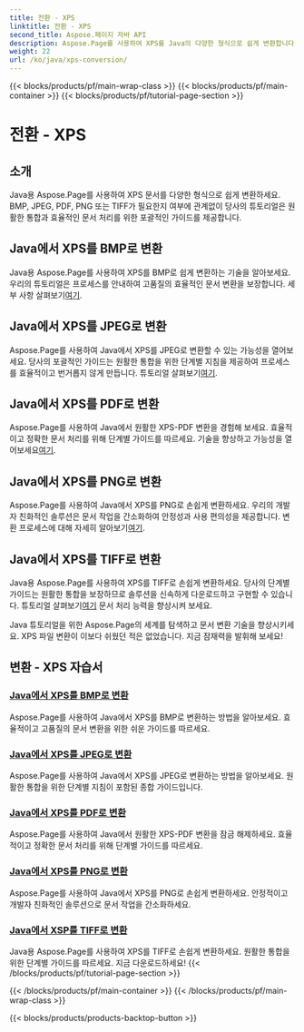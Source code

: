 ```yaml
---
title: 전환 - XPS
linktitle: 전환 - XPS
second_title: Aspose.페이지 자바 API
description: Aspose.Page를 사용하여 XPS를 Java의 다양한 형식으로 쉽게 변환합니다. 정확하고 효율적인 변환을 위한 단계별 가이드를 통해 문서 처리를 향상하세요.
weight: 22
url: /ko/java/xps-conversion/
---
```


{{< blocks/products/pf/main-wrap-class >}}
{{< blocks/products/pf/main-container >}}
{{< blocks/products/pf/tutorial-page-section >}}

# 전환 - XPS


## 소개

Java용 Aspose.Page를 사용하여 XPS 문서를 다양한 형식으로 쉽게 변환하세요. BMP, JPEG, PDF, PNG 또는 TIFF가 필요한지 여부에 관계없이 당사의 튜토리얼은 원활한 통합과 효율적인 문서 처리를 위한 포괄적인 가이드를 제공합니다.

## Java에서 XPS를 BMP로 변환

 Java용 Aspose.Page를 사용하여 XPS를 BMP로 쉽게 변환하는 기술을 알아보세요. 우리의 튜토리얼은 프로세스를 안내하여 고품질의 효율적인 문서 변환을 보장합니다. 세부 사항 살펴보기[여기](./to-bmp/).

## Java에서 XPS를 JPEG로 변환

Aspose.Page를 사용하여 Java에서 XPS를 JPEG로 변환할 수 있는 가능성을 열어보세요. 당사의 포괄적인 가이드는 원활한 통합을 위한 단계별 지침을 제공하여 프로세스를 효율적이고 번거롭지 않게 만듭니다. 튜토리얼 살펴보기[여기](./to-jpeg/).

## Java에서 XPS를 PDF로 변환

 Aspose.Page를 사용하여 Java에서 원활한 XPS-PDF 변환을 경험해 보세요. 효율적이고 정확한 문서 처리를 위해 단계별 가이드를 따르세요. 기술을 향상하고 가능성을 열어보세요[여기](./to-pdf/).

## Java에서 XPS를 PNG로 변환

 Aspose.Page를 사용하여 Java에서 XPS를 PNG로 손쉽게 변환하세요. 우리의 개발자 친화적인 솔루션은 문서 작업을 간소화하여 안정성과 사용 편의성을 제공합니다. 변환 프로세스에 대해 자세히 알아보기[여기](./to-png/).

## Java에서 XPS를 TIFF로 변환

 Java용 Aspose.Page를 사용하여 XPS를 TIFF로 손쉽게 변환하세요. 당사의 단계별 가이드는 원활한 통합을 보장하므로 솔루션을 신속하게 다운로드하고 구현할 수 있습니다. 튜토리얼 살펴보기[여기](./to-tiff/) 문서 처리 능력을 향상시켜 보세요.

Java 튜토리얼을 위한 Aspose.Page의 세계를 탐색하고 문서 변환 기술을 향상시키세요. XPS 파일 변환이 이보다 쉬웠던 적은 없었습니다. 지금 잠재력을 발휘해 보세요!
## 변환 - XPS 자습서
### [Java에서 XPS를 BMP로 변환](./to-bmp/)
Aspose.Page를 사용하여 Java에서 XPS를 BMP로 변환하는 방법을 알아보세요. 효율적이고 고품질의 문서 변환을 위한 쉬운 가이드를 따르세요.
### [Java에서 XPS를 JPEG로 변환](./to-jpeg/)
Aspose.Page를 사용하여 Java에서 XPS를 JPEG로 변환하는 방법을 알아보세요. 원활한 통합을 위한 단계별 지침이 포함된 종합 가이드입니다.
### [Java에서 XPS를 PDF로 변환](./to-pdf/)
Aspose.Page를 사용하여 Java에서 원활한 XPS-PDF 변환을 잠금 해제하세요. 효율적이고 정확한 문서 처리를 위해 단계별 가이드를 따르세요.
### [Java에서 XPS를 PNG로 변환](./to-png/)
Aspose.Page를 사용하여 Java에서 XPS를 PNG로 손쉽게 변환하세요. 안정적이고 개발자 친화적인 솔루션으로 문서 작업을 간소화하세요.
### [Java에서 XSP를 TIFF로 변환](./to-tiff/)
Java용 Aspose.Page를 사용하여 XPS를 TIFF로 손쉽게 변환하세요. 원활한 통합을 위한 단계별 가이드를 따르세요. 지금 다운로드하세요!
{{< /blocks/products/pf/tutorial-page-section >}}

{{< /blocks/products/pf/main-container >}}
{{< /blocks/products/pf/main-wrap-class >}}

{{< blocks/products/products-backtop-button >}}
